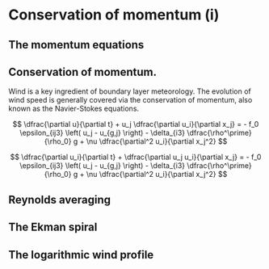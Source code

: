 # Conservation of momentum (i)

## The momentum equations
## Conservation of momentum.
Wind is a key ingredient of boundary layer meteorology.
The evolution of wind speed is generally covered via the conservation of momentum, also known as the Navier-Stokes equations.

$$
\dfrac{\partial u}{\partial t} + u_j \dfrac{\partial u_i}{\partial x_j}
= - f_0 \epsilon_{ij3} \left( u_j - u_{g,j} \right) - \delta_{i3} \dfrac{\rho^\prime}{\rho_0} g + \nu \dfrac{\partial^2 u_i}{\partial x_j^2}
$$


$$
\dfrac{\partial u_i}{\partial t} + \dfrac{\partial u_j u_i}{\partial x_j} = - f_0 \epsilon_{ij3} \left( u_j - u_{g,j} \right) - \delta_{i3} \dfrac{\rho^\prime}{\rho_0} g + \nu \dfrac{\partial^2 u_i}{\partial x_j^2}
$$


## Reynolds averaging

## The Ekman spiral

## The logarithmic wind profile
